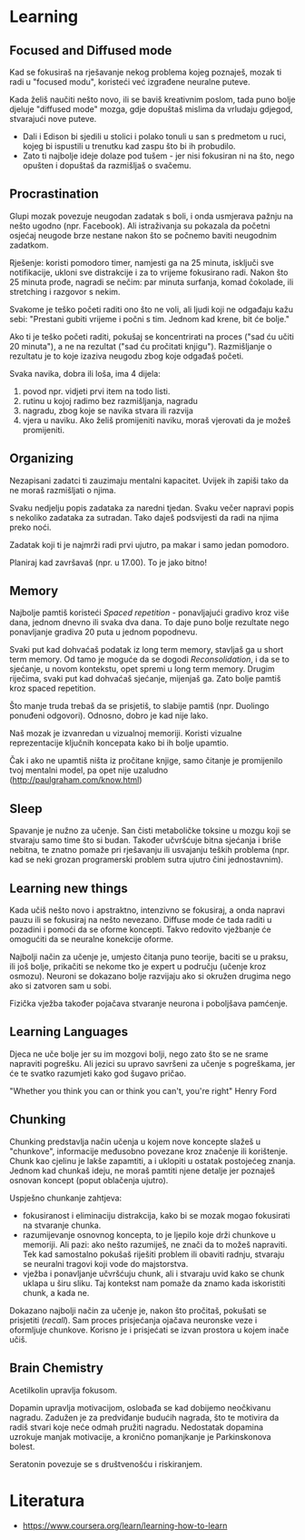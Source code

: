 # Learning

## Focused and Diffused mode

Kad se fokusiraš na rješavanje nekog problema kojeg poznaješ, mozak ti radi u "focused modu", koristeći već izgrađene neuralne puteve.

Kada želiš naučiti nešto novo, ili se baviš kreativnim poslom, tada puno bolje djeluje "diffused mode" mozga, gdje dopuštaš mislima da vrludaju gdjegod, stvarajući nove puteve.
- Dali i Edison bi sjedili u stolici i polako tonuli u san s predmetom u ruci, kojeg bi ispustili u trenutku kad zaspu što bi ih probudilo.
- Zato ti najbolje ideje dolaze pod tušem - jer nisi fokusiran ni na što, nego opušten i dopuštaš da razmišljaš o svačemu.

## Procrastination

Glupi mozak povezuje neugodan zadatak s boli, i onda usmjerava pažnju na nešto ugodno (npr. Facebook). Ali istraživanja su pokazala da početni osjećaj neugode brze nestane nakon što se počnemo baviti neugodnim zadatkom.

Rješenje: koristi pomodoro timer, namjesti ga na 25 minuta, isključi sve notifikacije, ukloni sve distrakcije i za to vrijeme fokusirano radi. Nakon što 25 minuta prođe, nagradi se nečim: par minuta surfanja, komad čokolade, ili stretching i razgovor s nekim.

Svakome je teško početi raditi ono što ne voli, ali ljudi koji ne odgađaju kažu sebi: "Prestani gubiti vrijeme i počni s tim. Jednom kad krene, bit će bolje."

Ako ti je teško početi raditi, pokušaj se koncentrirati na proces ("sad ću učiti 20 minuta"), a ne na rezultat ("sad ću pročitati knjigu"). Razmišljanje o rezultatu je to koje izaziva neugodu zbog koje odgađaš početi.

Svaka navika, dobra ili loša, ima 4 dijela:
1. povod npr. vidjeti prvi item na todo listi.
2. rutinu u kojoj radimo bez razmišljanja, nagradu
3. nagradu, zbog koje se navika stvara ili razvija
4. vjera u naviku. Ako želiš promijeniti naviku, moraš vjerovati da je možeš promijeniti.

## Organizing

Nezapisani zadatci ti zauzimaju mentalni kapacitet. Uvijek ih zapiši tako da ne moraš razmišljati o njima.

Svaku nedjelju popis zadataka za naredni tjedan.
Svaku večer napravi popis s nekoliko zadataka za sutradan. Tako daješ podsvijesti da radi na njima preko noći.

Zadatak koji ti je najmrži radi prvi ujutro, pa makar i samo jedan pomodoro.

Planiraj kad završavaš (npr. u 17.00). To je jako bitno!

## Memory

Najbolje pamtiš koristeći *Spaced repetition* - ponavljajući gradivo kroz više dana, jednom dnevno ili svaka dva dana. To daje puno bolje rezultate nego ponavljanje gradiva 20 puta u jednom popodnevu.

Svaki put kad dohvaćaš podatak iz long term memory, stavljaš ga u short term memory. Od tamo je moguće da se dogodi *Reconsolidation*, i da se to sjećanje, u novom kontekstu, opet spremi u long term memory. Drugim riječima, svaki put kad dohvaćaš sjećanje, mijenjaš ga. Zato bolje pamtiš kroz spaced repetition.

Što manje truda trebaš da se prisjetiš, to slabije pamtiš (npr. Duolingo ponuđeni odgovori). Odnosno, dobro je kad nije lako.

Naš mozak je izvanredan u vizualnoj memoriji. Koristi vizualne reprezentacije ključnih koncepata kako bi ih bolje upamtio.

Čak i ako ne upamtiš ništa iz pročitane knjige, samo čitanje je promijenilo tvoj mentalni model, pa opet nije uzaludno (http://paulgraham.com/know.html)


## Sleep

Spavanje je nužno za učenje. San čisti metaboličke toksine u mozgu koji se stvaraju samo time što si budan. Također učvršćuje bitna sjećanja i briše nebitna, te znatno pomaže pri rješavanju ili usvajanju teških problema (npr. kad se neki grozan programerski problem sutra ujutro čini jednostavnim).

## Learning new things

Kada učiš nešto novo i apstraktno, intenzivno se fokusiraj, a onda napravi pauzu ili se fokusiraj na nešto nevezano. Diffuse mode će tada raditi u pozadini i pomoći da se oforme koncepti. Takvo redovito vježbanje će omogućiti da se neuralne konekcije oforme.

Najbolji način za učenje je, umjesto čitanja puno teorije, baciti se u praksu, ili još bolje, prikačiti se nekome tko je expert u području (učenje kroz osmozu). Neuroni se dokazano bolje razvijaju ako si okružen drugima nego ako si zatvoren sam u sobi.

Fizička vježba također pojačava stvaranje neurona i poboljšava pamćenje.

## Learning Languages

Djeca ne uče bolje jer su im mozgovi bolji, nego zato što se ne srame napraviti pogrešku. Ali jezici su upravo savršeni za učenje s pogreškama, jer će te svatko razumjeti kako god šugavo pričao.

"Whether you think you can or think you can't, you're right" Henry Ford

## Chunking

Chunking predstavlja način učenja u kojem nove koncepte slažeš u "chunkove", informacije međusobno povezane kroz značenje ili korištenje. Chunk kao cjelinu je lakše zapamtiti, a i uklopiti u ostatak postojećeg znanja. Jednom kad chunkaš ideju, ne moraš pamtiti njene detalje jer poznaješ osnovan koncept (poput oblačenja ujutro).

Uspješno chunkanje zahtjeva:
* fokusiranost i eliminaciju distrakcija, kako bi se mozak mogao fokusirati na stvaranje chunka.
* razumijevanje osnovnog koncepta, to je ljepilo koje drži chunkove u memoriji. Ali pazi: ako nešto razumiješ, ne znači da to možeš napraviti. Tek kad samostalno pokušaš riješiti problem ili obaviti radnju, stvaraju se neuralni tragovi koji vode do majstorstva.
* vježba i ponavljanje učvršćuju chunk, ali i stvaraju uvid kako se chunk uklapa u širu sliku. Taj kontekst nam pomaže da znamo kada iskoristiti chunk, a kada ne.

Dokazano najbolji način za učenje je, nakon što pročitaš, pokušati se prisjetiti (*recall*). Sam proces prisjećanja ojačava neuronske veze i oformljuje chunkove. Korisno je i prisjećati se izvan prostora u kojem inače učiš.

## Brain Chemistry

Acetilkolin upravlja fokusom.

Dopamin upravlja motivacijom, oslobađa se kad dobijemo neočkivanu nagradu. Zadužen je za predviđanje budućih nagrada, što te motivira da radiš stvari koje neće odmah pružiti nagradu. Nedostatak dopamina uzrokuje manjak motivacije, a kronično pomanjkanje je Parkinskonova bolest.

Seratonin povezuje se s društvenošću i riskiranjem.


# Literatura

* https://www.coursera.org/learn/learning-how-to-learn
